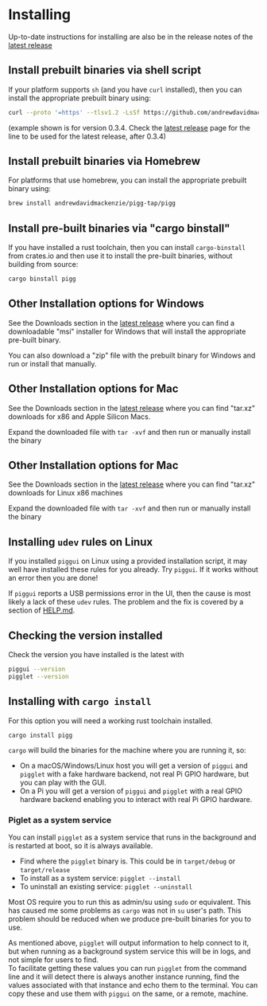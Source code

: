 # Installing

Up-to-date instructions for installing are also be in the release notes of the
[latest release](https://github.com/andrewdavidmackenzie/pigg/releases/latest)

## Install prebuilt binaries via shell script

If your platform supports `sh` (and you have `curl` installed), then you can install the appropriate prebuilt binary
using:

```sh
curl --proto '=https' --tlsv1.2 -LsSf https://github.com/andrewdavidmackenzie/pigg/releases/download/0.3.4/pigg-installer.sh | sh
```

(example shown is for version 0.3.4. Check
the [latest release](https://github.com/andrewdavidmackenzie/pigg/releases/latest) page
for the line to be used for the latest release, after 0.3.4)

## Install prebuilt binaries via Homebrew

For platforms that use homebrew, you can install the appropriate prebuilt binary using:

```sh
brew install andrewdavidmackenzie/pigg-tap/pigg
```

## Install pre-built binaries via "cargo binstall"

If you have installed a rust toolchain, then you can install `cargo-binstall` from crates.io
and then use it to install the pre-built binaries, without building from source:

```sh
cargo binstall pigg
```

## Other Installation options for Windows

See the Downloads section in the [latest release](https://github.com/andrewdavidmackenzie/pigg/releases/latest)
where you can find a downloadable "msi" installer for Windows that will install the appropriate pre-built binary.

You can also download a "zip" file with the prebuilt binary for Windows and run or install that manually.

## Other Installation options for Mac

See the Downloads section in the [latest release](https://github.com/andrewdavidmackenzie/pigg/releases/latest)
where you can find "tar.xz" downloads for x86 and Apple Silicon Macs.

Expand the downloaded file with `tar -xvf` and then run or manually install the binary

## Other Installation options for Mac

See the Downloads section in the [latest release](https://github.com/andrewdavidmackenzie/pigg/releases/latest)
where you can find "tar.xz" downloads for Linux x86 machines

Expand the downloaded file with `tar -xvf` and then run or manually install the binary

## Installing `udev` rules on Linux

If you installed `piggui` on Linux using a provided installation script, it may well have installed these rules for you
already. Try `piggui`. If it works without an error then you are done!

If `piggui` reports a USB permissions error in the UI, then the cause is most likely a lack of these `udev` rules.
The problem and the fix is covered by a section of [HELP.md](HELP.md#permission-denied-os-error-13-linux-only).

## Checking the version installed

Check the version you have installed is the latest with

```sh
piggui --version
pigglet --version
```

## Installing with `cargo install`

For this option you will need a working rust toolchain installed.

```
cargo install pigg
```

`cargo` will build the binaries for the machine where you are running it, so:

- On a macOS/Windows/Linux host you will get a version of `piggui` and `pigglet` with a fake hardware backend,
  not real Pi GPIO hardware, but you can play with the GUI.
- On a Pi you will get a version of `piggui` and `pigglet` with a real GPIO hardware backend enabling you
  to interact with real Pi GPIO hardware.

### Piglet as a system service

You can install `pigglet` as a system service that runs in the background and is restarted at boot, so it is always
available.

- Find where the `pigglet` binary is. This could be in `target/debug` or `target/release`
- To install as a system service: `pigglet --install`
- To uninstall an existing service: `pigglet --uninstall`

Most OS require you to run this as admin/su using `sudo` or equivalent.
This has caused me some problems as `cargo` was not in `su` user's path. This problem should be reduced when we
produce pre-built binaries for you to use.

As mentioned above, `pigglet` will output information to help connect to it, but when running as a background
system service this will be in logs, and not simple for users to find.  
To facilitate getting these values you can run `pigglet` from the command line and it will
detect there is always another instance running, find the values associated with that instance and echo them to
the terminal. You can copy these and use them with `piggui` on the same, or a remote, machine.